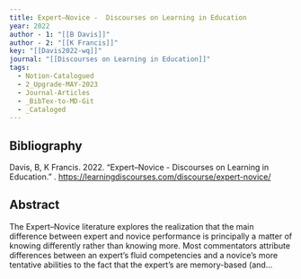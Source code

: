 ```yaml
---
title: Expert–Novice -  Discourses on Learning in Education
year: 2022
author - 1: "[[B Davis]]"
author - 2: "[[K Francis]]"
key: "[[Davis2022-wq]]"
journal: "[[Discourses on Learning in Education]]"
tags:
  - Notion-Catalogued
  - 2_Upgrade-MAY-2023
  - Journal-Articles
  - _BibTex-to-MD-Git
  - _Cataloged
---
```


## Bibliography
Davis, B, K Francis. 2022. “Expert–Novice -  Discourses on Learning in Education.” . https://learningdiscourses.com/discourse/expert-novice/

## Abstract
The Expert–Novice literature explores the realization that the main difference between expert and novice performance is principally a matter of knowing differently rather than knowing more. Most commentators attribute differences between an expert’s fluid competencies and a novice’s more tentative abilities to the fact that the expert’s are memory-based (and…